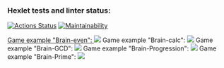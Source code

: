 ### Hexlet tests and linter status:
[![Actions Status](https://github.com/Milkovich2266/frontend-project-44/workflows/hexlet-check/badge.svg)](https://github.com/Milkovich2266/frontend-project-44/actions)
[![Maintainability](https://api.codeclimate.com/v1/badges/c2ec304c4cbb3073a51b/maintainability)](https://codeclimate.com/github/Milkovich2266/frontend-project-44/maintainability)

<a href="https://photos.app.goo.gl/iwWxD83mFDvm1oXCA">

Game example "Brain-even":
<a href="https://asciinema.org/a/uvTHCzOn1foWeNQ99EduDFjjt" target="_blank"><img src="https://asciinema.org/a/uvTHCzOn1foWeNQ99EduDFjjt.svg" /></a>
Game example "Brain-calc":
<a href="https://asciinema.org/a/Jq9yhQv7Cg64JLBPNxFFUn9wJ" target="_blank"><img src="https://asciinema.org/a/Jq9yhQv7Cg64JLBPNxFFUn9wJ.svg" /></a>
Game example "Brain-GCD":
<a href="https://asciinema.org/a/UbiPGlySLXSTc1vSN2dNMa0qY" target="_blank"><img src="https://asciinema.org/a/UbiPGlySLXSTc1vSN2dNMa0qY.svg" /></a>
Game example "Brain-Progression":
<a href="https://asciinema.org/a/WeftNey8zc1VBDm4nLDeBlk3h" target="_blank"><img src="https://asciinema.org/a/WeftNey8zc1VBDm4nLDeBlk3h.svg" /></a>
Game example "Brain-Prime":
<a href="https://asciinema.org/a/oe3uSI8LK3VlcYIe3Yx0awoi3" target="_blank"><img src="https://asciinema.org/a/oe3uSI8LK3VlcYIe3Yx0awoi3.svg" /></a>
